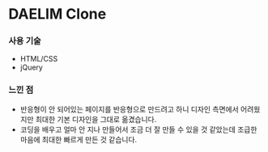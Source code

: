 # DAELIM Clone

### 사용 기술
 - HTML/CSS
 - jQuery

### 느낀 점
 - 반응형이 안 되어있는 페이지를 반응형으로 만드려고 하니 디자인 측면에서 어려웠지만 최대한 기본 디자인을 그대로 옮겼습니다.
 - 코딩을 배우고 얼마 안 지나 만들어서 조금 더 잘 만들 수 있을 것 같았는데 조급한 마음에 최대한 빠르게 만든 것 같습니다.

